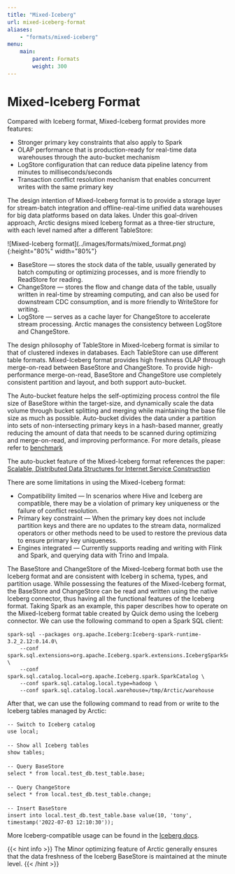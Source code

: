 ```yaml
---
title: "Mixed-Iceberg"
url: mixed-iceberg-format
aliases:
    - "formats/mixed-iceberg"
menu:
    main:
        parent: Formats
        weight: 300
---
```

# Mixed-Iceberg Format

Compared with Iceberg format, Mixed-Iceberg format provides more features:
- Stronger primary key constraints that also apply to Spark
- OLAP performance that is production-ready for real-time data warehouses through the auto-bucket mechanism
- LogStore configuration that can reduce data pipeline latency from minutes to milliseconds/seconds
- Transaction conflict resolution mechanism that enables concurrent writes with the same primary key

The design intention of Mixed-Iceberg format is to provide a storage layer for stream-batch integration and offline-real-time unified data warehouses for big data platforms based on data lakes. 
Under this goal-driven approach, Arctic designs mixed Iceberg format as a three-tier structure, with each level named after a different TableStore:

<left>
![Mixed-Iceberg format](../images/formats/mixed_format.png){:height="80%" width="80%"}
</left>

- BaseStore — stores the stock data of the table, usually generated by batch computing or optimizing processes, and is more friendly to ReadStore for reading.
- ChangeStore —  stores the flow and change data of the table, usually written in real-time by streaming computing, and can also be used for downstream CDC consumption, and is more friendly to WriteStore for writing.
- LogStore — serves as a cache layer for ChangeStore to accelerate stream processing. Arctic manages the consistency between LogStore and ChangeStore.

The design philosophy of TableStore in Mixed-Iceberg format is similar to that of clustered indexes in databases. Each TableStore can use different table formats. Mixed-Iceberg format provides high freshness OLAP through merge-on-read between BaseStore and ChangeStore. 
To provide high-performance merge-on-read, BaseStore and ChangeStore use completely consistent partition and layout, and both support auto-bucket.

The Auto-bucket feature helps the self-optimizing process control the file size of BaseStore within the target-size, and dynamically scale the data volume through bucket splitting and merging while maintaining the base file size as much as possible. 
Auto-bucket divides the data under a partition into sets of non-intersecting primary keys in a hash-based manner, greatly reducing the amount of data that needs to be scanned during optimizing and merge-on-read, and improving performance. For more details, please refer to [benchmark](../benchmark/benchmark.md)

The auto-bucket feature of the Mixed-Iceberg format references the paper: [Scalable, Distributed Data Structures for Internet Service Construction](https://people.eecs.berkeley.edu/~culler/papers/dds.pdf)

There are some limitations in using the Mixed-Iceberg format:

- Compatibility limited — In scenarios where Hive and Iceberg are compatible, there may be a violation of primary key uniqueness or the failure of conflict resolution.
- Primary key constraint — When the primary key does not include partition keys and there are no updates to the stream data, normalized operators or other methods need to be used to restore the previous data to ensure primary key uniqueness.
- Engines integrated — Currently supports reading and writing with Flink and Spark, and querying data with Trino and Impala.

The BaseStore and ChangeStore of the Mixed-Iceberg format both use the Iceberg format and are consistent with Iceberg in schema, types, and partition usage. 
While possessing the features of the Mixed-Iceberg format, the BaseStore and ChangeStore can be read and written using the native Iceberg connector, thus having all the functional features of the Iceberg format. 
Taking Spark as an example, this paper describes how to operate on the Mixed-Iceberg format table created by Quick demo using the Iceberg connector. We can use the following command to open a Spark SQL client:

```shell
spark-sql --packages org.apache.Iceberg:Iceberg-spark-runtime-3.2_2.12:0.14.0\
    --conf spark.sql.extensions=org.apache.Iceberg.spark.extensions.IcebergSparkSessionExtensions \
    --conf spark.sql.catalog.local=org.apache.Iceberg.spark.SparkCatalog \
    --conf spark.sql.catalog.local.type=hadoop \
    --conf spark.sql.catalog.local.warehouse=/tmp/Arctic/warehouse
```

After that, we can use the following command to read from or write to the Iceberg tables managed by Arctic:

```shell
-- Switch to Iceberg catalog
use local;

-- Show all Iceberg tables
show tables;

-- Query BaseStore
select * from local.test_db.test_table.base;

-- Query ChangeStore
select * from local.test_db.test_table.change;

-- Insert BaseStore
insert into local.test_db.test_table.base value(10, 'tony', timestamp('2022-07-03 12:10:30'));
```

More Iceberg-compatible usage can be found in the [Iceberg docs](https://Iceberg.apache.org/docs/latest/).

{{< hint info >}}
The Minor optimizing feature of Arctic generally ensures that the data freshness of the Iceberg BaseStore is maintained at the minute level.
{{< /hint >}}